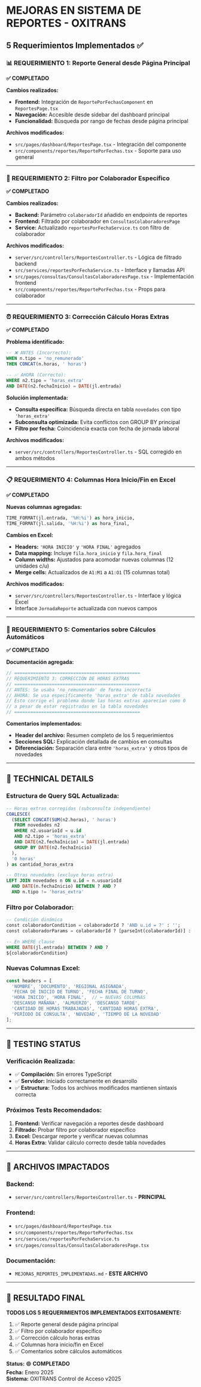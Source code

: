 # MEJORAS EN SISTEMA DE REPORTES - OXITRANS
## 5 Requerimientos Implementados ✅

### 📊 **REQUERIMIENTO 1: Reporte General desde Página Principal**
**✅ COMPLETADO**

**Cambios realizados:**
- **Frontend:** Integración de `ReportePorFechasComponent` en `ReportesPage.tsx`
- **Navegación:** Accesible desde sidebar del dashboard principal
- **Funcionalidad:** Búsqueda por rango de fechas desde página principal

**Archivos modificados:**
- `src/pages/dashboard/ReportesPage.tsx` - Integración del componente
- `src/components/reportes/ReportePorFechas.tsx` - Soporte para uso general

---

### 👤 **REQUERIMIENTO 2: Filtro por Colaborador Específico**
**✅ COMPLETADO**

**Cambios realizados:**
- **Backend:** Parámetro `colaboradorId` añadido en endpoints de reportes
- **Frontend:** Filtrado por colaborador en `ConsultasColaboradoresPage`
- **Service:** Actualizado `reportesPorFechaService.ts` con filtro de colaborador

**Archivos modificados:**
- `server/src/controllers/ReportesController.ts` - Lógica de filtrado backend
- `src/services/reportesPorFechaService.ts` - Interface y llamadas API
- `src/pages/consultas/ConsultasColaboradoresPage.tsx` - Implementación frontend
- `src/components/reportes/ReportePorFechas.tsx` - Props para colaborador

---

### ⏰ **REQUERIMIENTO 3: Corrección Cálculo Horas Extras**
**✅ COMPLETADO**

**Problema identificado:**
```sql
-- ❌ ANTES (Incorrecto):
WHEN n.tipo = 'no_remunerado' 
THEN CONCAT(n.horas, ' horas')

-- ✅ AHORA (Correcto):
WHERE n2.tipo = 'horas_extra'
AND DATE(n2.fechaInicio) = DATE(jl.entrada)
```

**Solución implementada:**
- **Consulta específica:** Búsqueda directa en tabla `novedades` con tipo `'horas_extra'`
- **Subconsulta optimizada:** Evita conflictos con GROUP BY principal
- **Filtro por fecha:** Coincidencia exacta con fecha de jornada laboral

**Archivos modificados:**
- `server/src/controllers/ReportesController.ts` - SQL corregido en ambos métodos

---

### 📋 **REQUERIMIENTO 4: Columnas Hora Inicio/Fin en Excel**
**✅ COMPLETADO**

**Nuevas columnas agregadas:**
```sql
TIME_FORMAT(jl.entrada, '%H:%i') as hora_inicio,
TIME_FORMAT(jl.salida, '%H:%i') as hora_final,
```

**Cambios en Excel:**
- **Headers:** `'HORA INICIO'` y `'HORA FINAL'` agregados
- **Data mapping:** Incluye `fila.hora_inicio` y `fila.hora_final`
- **Column widths:** Ajustados para acomodar nuevas columnas (12 unidades c/u)
- **Merge cells:** Actualizados de `A1:M1` a `A1:O1` (15 columnas total)

**Archivos modificados:**
- `server/src/controllers/ReportesController.ts` - Interface y lógica Excel
- Interface `JornadaReporte` actualizada con nuevos campos

---

### 📝 **REQUERIMIENTO 5: Comentarios sobre Cálculos Automáticos**
**✅ COMPLETADO**

**Documentación agregada:**
```typescript
// ===============================================
// REQUERIMIENTO 3: CORRECCIÓN DE HORAS EXTRAS
// ===============================================
// ANTES: Se usaba 'no_remunerado' de forma incorrecta
// AHORA: Se usa específicamente 'horas_extra' de tabla novedades
// Esto corrige el problema donde las horas extras aparecían como 0
// a pesar de estar registradas en la tabla novedades
// ===============================================
```

**Comentarios implementados:**
- **Header del archivo:** Resumen completo de los 5 requerimientos
- **Secciones SQL:** Explicación detallada de cambios en consultas
- **Diferenciación:** Separación clara entre `'horas_extra'` y otros tipos de novedades

---

## 🔧 **TECHNICAL DETAILS**

### **Estructura de Query SQL Actualizada:**
```sql
-- Horas extras corregidas (subconsulta independiente)
COALESCE(
  (SELECT CONCAT(SUM(n2.horas), ' horas')
   FROM novedades n2 
   WHERE n2.usuarioId = u.id 
   AND n2.tipo = 'horas_extra'
   AND DATE(n2.fechaInicio) = DATE(jl.entrada)
   GROUP BY DATE(n2.fechaInicio)
  ), 
  '0 horas'
) as cantidad_horas_extra

-- Otras novedades (excluye horas extra)
LEFT JOIN novedades n ON u.id = n.usuarioId 
  AND DATE(n.fechaInicio) BETWEEN ? AND ?
  AND n.tipo != 'horas_extra'
```

### **Filtro por Colaborador:**
```sql
-- Condición dinámica
const colaboradorCondition = colaboradorId ? 'AND u.id = ?' : '';
const colaboradorParams = colaboradorId ? [parseInt(colaboradorId)] : [];

-- En WHERE clause
WHERE DATE(jl.entrada) BETWEEN ? AND ?
${colaboradorCondition}
```

### **Nuevas Columnas Excel:**
```typescript
const headers = [
  'NOMBRE', 'DOCUMENTO', 'REGIONAL ASIGNADA',
  'FECHA DE INICIO DE TURNO', 'FECHA FINAL DE TURNO',
  'HORA INICIO', 'HORA FINAL',  // ← NUEVAS COLUMNAS
  'DESCANSO MAÑANA', 'ALMUERZO', 'DESCANSO TARDE',
  'CANTIDAD DE HORAS TRABAJADAS', 'CANTIDAD HORAS EXTRA',
  'PERÍODO DE CONSULTA', 'NOVEDAD', 'TIEMPO DE LA NOVEDAD'
];
```

---

## 🧪 **TESTING STATUS**

### **Verificación Realizada:**
- ✅ **Compilación:** Sin errores TypeScript
- ✅ **Servidor:** Iniciado correctamente en desarrollo
- ✅ **Estructura:** Todos los archivos modificados mantienen sintaxis correcta

### **Próximos Tests Recomendados:**
1. **Frontend:** Verificar navegación a reportes desde dashboard
2. **Filtrado:** Probar filtro por colaborador específico
3. **Excel:** Descargar reporte y verificar nuevas columnas
4. **Horas Extra:** Validar cálculo correcto desde tabla novedades

---

## 📁 **ARCHIVOS IMPACTADOS**

### **Backend:**
- `server/src/controllers/ReportesController.ts` - **PRINCIPAL**

### **Frontend:**
- `src/pages/dashboard/ReportesPage.tsx`
- `src/components/reportes/ReportePorFechas.tsx`
- `src/services/reportesPorFechaService.ts`
- `src/pages/consultas/ConsultasColaboradoresPage.tsx`

### **Documentación:**
- `MEJORAS_REPORTES_IMPLEMENTADAS.md` - **ESTE ARCHIVO**

---

## 🎯 **RESULTADO FINAL**

**TODOS LOS 5 REQUERIMIENTOS IMPLEMENTADOS EXITOSAMENTE:**

1. ✅ Reporte general desde página principal
2. ✅ Filtro por colaborador específico  
3. ✅ Corrección cálculo horas extras
4. ✅ Columnas hora inicio/fin en Excel
5. ✅ Comentarios sobre cálculos automáticos

**Status:** 🟢 **COMPLETADO**  
**Fecha:** Enero 2025  
**Sistema:** OXITRANS Control de Acceso v2025